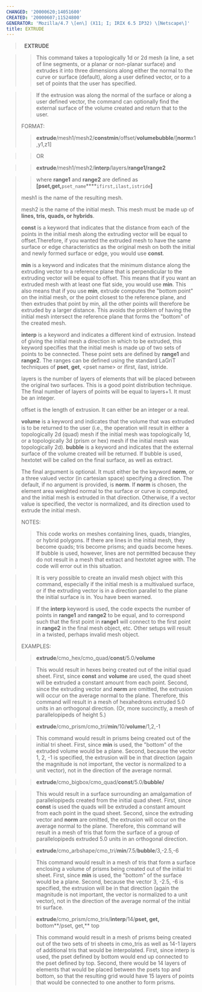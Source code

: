 ```yaml
---
CHANGED: '20000620;14051600'
CREATED: '20000607;11524800'
GENERATOR: 'Mozilla/4.7 \[en\] (X11; I; IRIX 6.5 IP32) \[Netscape\]'
title: EXTRUDE
---
```


>  
> **EXTRUDE**

> > This command takes a topologically 1d or 2d mesh (a line, a set of
> > line segments, or a planar or non-planar surface) and extrudes it
> > into three dimensions along either the normal to the curve or
> > surface (default), along a user defined vector, or to a set of
> > points that the user has specified.

> > If the extrusion was along the normal of the surface or along a user
> > defined vector, the command can optionally find the external surface
> > of the volume created and return that to the user.
>
> FORMAT:
>
> > **extrude**/mesh1/mesh2/**constmin**/offset/**volumebubble**/\[**norm**x1,y1,z1\]

> > OR

> > **extrude**/mesh1/mesh2/**interp**/layers/**range1/range2**

> > where **range1** and **range2** are defined as
> > **\[pset,get,**`pset_name`****`ifirst,ilast,istride`**\]**
>
> mesh1 is the name of the resulting mesh.
>
> mesh2 is the name of the initial mesh. This mesh must be made up of
> **lines, tris, quads, or hybrids**.
>
> **const** is a keyword that indicates that the distance from each of
> the points in the initial mesh along the extruding vector will be
> equal to offset.Therefore, if you wanted the extruded mesh to have the
> same surface or edge characteristics as the original mesh on both the
> initial and newly formed surface or edge, you would use **const**.
>
> **min** is a keyword and indicates that the minimum distance along the
> extruding vector to a reference plane that is perpendicular to the
> extruding vector will be equal to offset. This means that if you want
> an extruded mesh with at least one flat side, you would use **min**.
> This also means that if you use **min**, extrude computes the "bottom
> point" on the initial mesh, or the point closest to the reference
> plane, and then extrudes that point by min, all the other points will
> therefore be extruded by a larger distance. This avoids the problem of
> having the initial mesh intersect the reference plane that forms the
> "bottom" of the created mesh.
>
> **interp** is a keyword and indicates a different kind of extrusion.
> Instead of giving the initial mesh a direction in which to be
> extruded, this keyword specifies that the initial mesh is made up of
> two sets of points to be connected. These point sets are defined by
> **range1** and **range2**. The ranges can be defined using the
> standard LaGriT techniques of **pset**, **get**, &lt;pset name&gt; or
> ifirst, ilast, istride.
>
> layers is the number of layers of elements that will be placed between
> the original two surfaces. This is a good point distribution
> technique. The final number of layers of points will be equal to
> layers+1. It must be an integer.
>
> offset is the length of extrusion. It can either be an integer or a
> real.
>
> **volume** is a keyword and indicates that the volume that was
> extruded is to be returned to the user (i.e., the operation will
> result in either a topologically 2d (quad) mesh if the initial mesh
> was topologically 1d, or a topologically 3d (prism or hex) mesh if the
> initial mesh was topologically 2d). **bubble** is a keyword and
> indicates that the external surface of the volume created will be
> returned. If bubble is used, hextotet will be called on the final
> surface, as well as extract.
>
> The final argument is optional. It must either be the keyword
> **norm**, or a three valued vector (in cartesian space) specifying a
> direction. The default, if no argument is provided, is **norm**. If
> **norm** is chosen, the element area weighted normal to the surface or
> curve is computed, and the initial mesh is extruded in that direction.
> Otherwise, if a vector value is specified, the vector is normalized,
> and its direction used to extrude the initial mesh.
>
> NOTES:
>
> > This code works on meshes containing lines, quads, triangles, or
> > hybrid polygons. If there are lines in the initial mesh, they become
> > quads; tris become prisms; and quads become hexes. If bubble is
> > used, however, lines are not permitted because they do not result in
> > a mesh that extract and hextotet agree with. The code will error out
> > in this situation.

> > It is very possible to create an invalid mesh object with this
> > command, especially if the initial mesh is a multivalued surface, or
> > if the extruding vector is in a direction parallel to the plane the
> > initial surface is in. You have been warned.

> > If the **interp** keyword is used, the code expects the number of
> > points in **range1** and **range2** to be equal, and to correspond
> > such that the first point in **range1** will connect to the first
> > point in **range2** in the final mesh object, etc. Other setups will
> > result in a twisted, perhaps invalid mesh object.
>
> EXAMPLES:
>
> > **extrude**/cmo\_hex/cmo\_quad/**const**/5.0/**volume**

> > This would result in hexes being created out of the initial quad
> > sheet. First, since **const** and **volume** are used, the quad
> > sheet will be extruded a constant amount from each point. Second,
> > since the extruding vector and **norm** are omitted, the extrusion
> > will occur on the average normal to the plane. Therefore, this
> > command will result in a mesh of hexahedrons extruded 5.0 units in
> > an orthogonal direction. (Or, more succinctly, a mesh of
> > parallelopipeds of height 5.)

> > **extrude**/cmo\_prism/cmo\_tri/**min**/10/**volume**/1,2,-1

> > This command would result in prisms being created out of the initial
> > tri sheet. First, since **min** is used, the "bottom" of the
> > extruded volume would be a plane. Second, because the vector 1, 2,
> > -1 is specified, the extrusion will be in that direction (again the
> > magnitude is not important, the vector is normalized to a unit
> > vector), not in the direction of the average normal.

> > **extrude**/cmo\_bigbox/cmo\_quad/**const**/5.0/**bubble/**

> > This would result in a surface surrounding an amalgamation of
> > parallelopipeds created from the initial quad sheet. First, since
> > **const** is used the quads will be extruded a constant amount from
> > each point in the quad sheet. Second, since the extruding vector and
> > **norm** are omitted, the extrusion will occur on the average normal
> > to the plane. Therefore, this command will result in a mesh of tris
> > that form the surface of a group of parallelopipeds extruded 5.0
> > units in an orthogonal direction.

> > **extrude**/cmo\_arbshape/cmo\_tri/**min**/7.5/**bubble**/3,-2.5,-6

> > This command would result in a mesh of tris that form a surface
> > enclosing a volume of prisms being created out of the initial tri
> > sheet. First, since **min** is used, the "bottom" of the surface
> > would be a plane. Second, because the vector 3, -2.5, -6 is
> > specified, the extrusion will be in that direction (again the
> > magnitude is not important, the vector is normalized to a unit
> > vector), not in the direction of the average normal of the initial
> > tri surface.

> > **extrude**/cmo\_prism/cmo\_tris/**interp**/14/**pset, get,**
> > bottom**/pset, get,** top

> > This command would result in a mesh of prisms being created out of
> > the two sets of tri sheets in cmo\_tris as well as 14-1 layers of
> > additional tris that would be interpolated. First, since interp is
> > used, the pset defined by bottom would end up connected to the pset
> > defined by top. Second, there would be 14 layers of elements that
> > would be placed between the psets top and bottom, so that the
> > resulting grid would have 15 layers of points that would be
> > connected to one another to form prisms.
